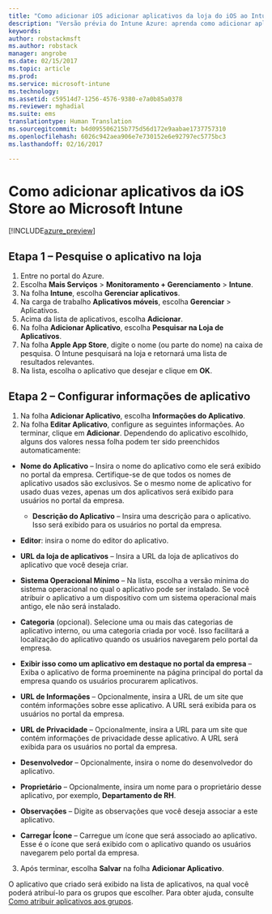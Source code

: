 ```yaml
---
title: "Como adicionar iOS adicionar aplicativos da loja do iOS ao Intune | Versão prévia do Intune Azure | Microsoft Docs"
description: "Versão prévia do Intune Azure: aprenda como adicionar aplicativos da loja do iOS ao Intune."
keywords: 
author: robstackmsft
ms.author: robstack
manager: angrobe
ms.date: 02/15/2017
ms.topic: article
ms.prod: 
ms.service: microsoft-intune
ms.technology: 
ms.assetid: c59514d7-1256-4576-9380-e7a0b85a0378
ms.reviewer: mghadial
ms.suite: ems
translationtype: Human Translation
ms.sourcegitcommit: b4d095506215b775d56d172e9aabae1737757310
ms.openlocfilehash: 6026c942aea906e7e730152e6e92797ec5775bc3
ms.lasthandoff: 02/16/2017

---
```


# <a name="how-to-add-ios-store-apps-to-microsoft-intune"></a>Como adicionar aplicativos da iOS Store ao Microsoft Intune

[!INCLUDE[azure_preview](../includes/azure_preview.md)]


## <a name="step-1---search-for-the-app-in-the-store"></a>Etapa 1 – Pesquise o aplicativo na loja

1. Entre no portal do Azure.
2. Escolha **Mais Serviços** > **Monitoramento + Gerenciamento** > **Intune**.
3. Na folha **Intune**, escolha **Gerenciar aplicativos**.
4. Na carga de trabalho **Aplicativos móveis**, escolha **Gerenciar** > Aplicativos.
5. Acima da lista de aplicativos, escolha **Adicionar**.
6. Na folha **Adicionar Aplicativo**, escolha **Pesquisar na Loja de Aplicativos**.
7. Na folha **Apple App Store**, digite o nome (ou parte do nome) na caixa de pesquisa. O Intune pesquisará na loja e retornará uma lista de resultados relevantes.
8. Na lista, escolha o aplicativo que desejar e clique em **OK**.

## <a name="step-2---configure-app-information"></a>Etapa 2 – Configurar informações de aplicativo

1. Na folha **Adicionar Aplicativo**, escolha **Informações do Aplicativo**.
2. Na folha **Editar Aplicativo**, configure as seguintes informações. Ao terminar, clique em **Adicionar**. Dependendo do aplicativo escolhido, alguns dos valores nessa folha podem ter sido preenchidos automaticamente:
- **Nome do Aplicativo** – Insira o nome do aplicativo como ele será exibido no portal da empresa. Certifique-se de que todos os nomes de aplicativo usados são exclusivos. Se o mesmo nome de aplicativo for usado duas vezes, apenas um dos aplicativos será exibido para usuários no portal da empresa.
    - **Descrição do Aplicativo** – Insira uma descrição para o aplicativo. Isso será exibido para os usuários no portal da empresa.
- **Editor**: insira o nome do editor do aplicativo.
- **URL da loja de aplicativos** – Insira a URL da loja de aplicativos do aplicativo que você deseja criar.
- **Sistema Operacional Mínimo** – Na lista, escolha a versão mínima do sistema operacional no qual o aplicativo pode ser instalado. Se você atribuir o aplicativo a um dispositivo com um sistema operacional mais antigo, ele não será instalado.
- **Categoria** (opcional). Selecione uma ou mais das categorias de aplicativo interno, ou uma categoria criada por você. Isso facilitará a localização do aplicativo quando os usuários navegarem pelo portal da empresa.

- **Exibir isso como um aplicativo em destaque no portal da empresa** – Exiba o aplicativo de forma proeminente na página principal do portal da empresa quando os usuários procurarem aplicativos.
- **URL de Informações** – Opcionalmente, insira a URL de um site que contém informações sobre esse aplicativo. A URL será exibida para os usuários no portal da empresa.
- **URL de Privacidade** – Opcionalmente, insira a URL para um site que contém informações de privacidade desse aplicativo. A URL será exibida para os usuários no portal da empresa.
- **Desenvolvedor** – Opcionalmente, insira o nome do desenvolvedor do aplicativo.
- **Proprietário** – Opcionalmente, insira um nome para o proprietário desse aplicativo, por exemplo, **Departamento de RH**.
- **Observações** – Digite as observações que você deseja associar a este aplicativo.
- **Carregar Ícone** – Carregue um ícone que será associado ao aplicativo. Esse é o ícone que será exibido com o aplicativo quando os usuários navegarem pelo portal da empresa.
3. Após terminar, escolha **Salvar** na folha **Adicionar Aplicativo**.

O aplicativo que criado será exibido na lista de aplicativos, na qual você poderá atribuí-lo para os grupos que escolher. Para obter ajuda, consulte [Como atribuir aplicativos aos grupos](/intune-azure/manage-apps/deploy-apps).
